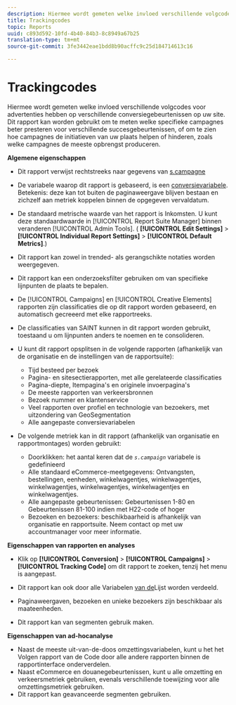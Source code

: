 ```yaml
---
description: Hiermee wordt gemeten welke invloed verschillende volgcodes voor advertenties hebben op verschillende conversiegebeurtenissen op uw site. Dit rapport kan worden gebruikt om te meten welke specifieke campagnes beter presteren voor verschillende succesgebeurtenissen, of om te zien hoe campagnes de initiatieven van uw plaats helpen of hinderen, zoals welke campagnes de meeste opbrengst produceren.
title: Trackingcodes
topic: Reports
uuid: c893d592-10fd-4b40-84b3-8c8949a67b25
translation-type: tm+mt
source-git-commit: 3fe3442eae1bdd8b90acffc9c25d184714613c16

---
```



# Trackingcodes

Hiermee wordt gemeten welke invloed verschillende volgcodes voor advertenties hebben op verschillende conversiegebeurtenissen op uw site. Dit rapport kan worden gebruikt om te meten welke specifieke campagnes beter presteren voor verschillende succesgebeurtenissen, of om te zien hoe campagnes de initiatieven van uw plaats helpen of hinderen, zoals welke campagnes de meeste opbrengst produceren.

**Algemene eigenschappen**

* Dit rapport verwijst rechtstreeks naar gegevens van [s.campagne](/help/implement/vars/page-vars/campaign.md)
* De variabele waarop dit rapport is gebaseerd, is een [conversievariabele](/help/admin/admin/conversion-var-admin/conversion-var-admin.md). Betekenis: deze kan tot buiten de paginaweergave blijven bestaan en zichzelf aan metriek koppelen binnen de opgegeven vervaldatum.
* De standaard metrische waarde van het rapport is Inkomsten. U kunt deze standaardwaarde in [!UICONTROL Report Suite Manager] binnen veranderen [!UICONTROL Admin Tools]. ( **[!UICONTROL Edit Settings]** > **[!UICONTROL Individual Report Settings]** > **[!UICONTROL Default Metrics]**.)

* Dit rapport kan zowel in trended- als gerangschikte notaties worden weergegeven.
* Dit rapport kan een onderzoeksfilter gebruiken om van specifieke lijnpunten de plaats te bepalen.
* De [!UICONTROL Campaigns] en [!UICONTROL Creative Elements] rapporten zijn classificaties die op dit rapport worden gebaseerd, en automatisch gecreeerd met elke rapportreeks.

* De classificaties van SAINT kunnen in dit rapport worden gebruikt, toestaand u om lijnpunten anders te noemen en te consolideren.
* U kunt dit rapport opsplitsen in de volgende rapporten (afhankelijk van de organisatie en de instellingen van de rapportsuite):

   * Tijd besteed per bezoek
   * Pagina- en sitesectierapporten, met alle gerelateerde classificaties
   * Pagina-diepte, Itempagina&#39;s en originele invoerpagina&#39;s
   * De meeste rapporten van verkeersbronnen
   * Bezoek nummer en klantenservice
   * Veel rapporten over profiel en technologie van bezoekers, met uitzondering van GeoSegmentation
   * Alle aangepaste conversievariabelen

* De volgende metriek kan in dit rapport (afhankelijk van organisatie en rapportmontages) worden gebruikt:

   * Doorklikken: het aantal keren dat de *`s.campaign`* variabele is gedefinieerd
   * Alle standaard eCommerce-meetgegevens: Ontvangsten, bestellingen, eenheden, winkelwagentjes, winkelwagentjes, winkelwagentjes, winkelwagentjes, winkelwagentjes en winkelwagentjes.
   * Alle aangepaste gebeurtenissen: Gebeurtenissen 1-80 en Gebeurtenissen 81-100 indien met H22-code of hoger
   * Bezoeken en bezoekers: beschikbaarheid is afhankelijk van organisatie en rapportsuite. Neem contact op met uw accountmanager voor meer informatie.

**Eigenschappen van rapporten en analyses**

* Klik op **[!UICONTROL Conversion]** > **[!UICONTROL Campaigns]** > **[!UICONTROL Tracking Code]** om dit rapport te zoeken, tenzij het menu is aangepast.

* Dit rapport kan ook door alle Variabelen [van de](https://docs.adobe.com/content/help/en/analytics/admin/admin-tools/conversion-variables/list-var-admin.html)Lijst worden verdeeld.
* Paginaweergaven, bezoeken en unieke bezoekers zijn beschikbaar als maateenheden.
* Dit rapport kan van segmenten gebruik maken.

**Eigenschappen van ad-hocanalyse**

* Naast de meeste uit-van-de-doos omzettingsvariabelen, kunt u het het Volgen rapport van de Code door alle andere rapporten binnen de rapportinterface onderverdelen.
* Naast eCommerce en douanegebeurtenissen, kunt u alle omzetting en verkeersmetriek gebruiken, evenals verschillende toewijzing voor alle omzettingsmetriek gebruiken.
* Dit rapport kan geavanceerde segmenten gebruiken.

